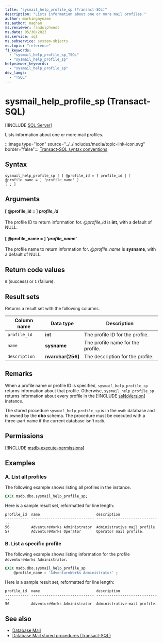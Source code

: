 ```yaml
---
title: "sysmail_help_profile_sp (Transact-SQL)"
description: "Lists information about one or more mail profiles."
author: markingmyname
ms.author: maghan
ms.reviewer: randolphwest
ms.date: 05/30/2023
ms.service: sql
ms.subservice: system-objects
ms.topic: "reference"
f1_keywords:
  - "sysmail_help_profile_sp_TSQL"
  - "sysmail_help_profile_sp"
helpviewer_keywords:
  - "sysmail_help_profile_sp"
dev_langs:
  - "TSQL"
---
```

# sysmail_help_profile_sp (Transact-SQL)

[!INCLUDE [SQL Server](../../includes/applies-to-version/sqlserver.md)]

Lists information about one or more mail profiles.

:::image type="icon" source="../../includes/media/topic-link-icon.svg" border="false"::: [Transact-SQL syntax conventions](../../t-sql/language-elements/transact-sql-syntax-conventions-transact-sql.md)

## Syntax

```syntaxsql
sysmail_help_profile_sp [ [ @profile_id = ] profile_id | [ @profile_name = ] 'profile_name' ]
[ ; ]
```

## Arguments

#### [ @profile_id = ] *profile_id*

The profile ID to return information for. *@profile_id* is **int**, with a default of NULL.

#### [ @profile_name = ] '*profile_name*'

The profile name to return information for. *@profile_name* is **sysname**, with a default of NULL.

## Return code values

`0` (success) or `1` (failure).

## Result sets

Returns a result set with the following columns.

| Column name | Data type | Description |
| --- | --- | --- |
| `profile_id` | **int** | The profile ID for the profile. |
| `name` | **sysname** | The profile name for the profile. |
| `description` | **nvarchar(256)** | The description for the profile. |

## Remarks

When a profile name or profile ID is specified, `sysmail_help_profile_sp` returns information about that profile. Otherwise, `sysmail_help_profile_sp` returns information about every profile in the [!INCLUDE [ssNoVersion](../../includes/ssnoversion-md.md)] instance.

The stored procedure `sysmail_help_profile_sp` is in the `msdb` database and is owned by the **dbo** schema. The procedure must be executed with a three-part name if the current database isn't `msdb`.

## Permissions

[!INCLUDE [msdb-execute-permissions](../../includes/msdb-execute-permissions.md)]

## Examples

### A. List all profiles

The following example shows listing all profiles in the instance.

```sql
EXEC msdb.dbo.sysmail_help_profile_sp;
```

Here is a sample result set, reformatted for line length:

```output
profile_id  name                          description
----------- ----------------------------- ------------------------------
56          AdventureWorks Administrator  Administrative mail profile.
57          AdventureWorks Operator       Operator mail profile.
```

### B. List a specific profile

The following example shows listing information for the profile `AdventureWorks Administrator`.

```sql
EXEC msdb.dbo.sysmail_help_profile_sp
    @profile_name = 'AdventureWorks Administrator' ;
```

Here is a sample result set, reformatted for line length:

```output
profile_id  name                          description
----------- ----------------------------- ------------------------------
56          AdventureWorks Administrator  Administrative mail profile.
```

## See also

- [Database Mail](../database-mail/database-mail.md)
- [Database Mail stored procedures (Transact-SQL)](database-mail-stored-procedures-transact-sql.md)
